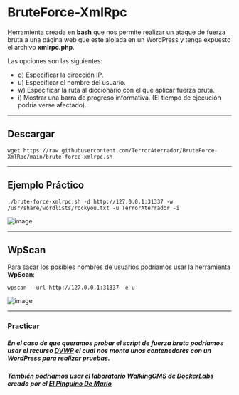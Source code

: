 # BruteForce-XmlRpc
Herramienta creada en **bash** que nos permite realizar un ataque de fuerza bruta a una página web que este alojada en un WordPress y tenga expuesto el archivo **xmlrpc.php**.<br>

Las opciones son las siguientes:

- d) Especificar la dirección IP.
- u) Especificar el nombre del usuario.
- w) Especificar la ruta al diccionario con el que aplicar fuerza bruta.
- i) Mostrar una barra de progreso informativa. (El tiempo de ejecución podría verse afectado).

---

## Descargar

```shell
wget https://raw.githubusercontent.com/TerrorAterrador/BruteForce-XmlRpc/main/brute-force-xmlrpc.sh
```

---

## Ejemplo Práctico

```shell
./brute-force-xmlrpc.sh -d http://127.0.0.1:31337 -w /usr/share/wordlists/rockyou.txt -u TerrorAterrador -i
```

![image](https://github.com/user-attachments/assets/0a854469-11c9-407a-8fdd-28cb2d7861ed)

---

## WpScan

Para sacar los posibles nombres de usuarios podríamos usar la herramienta **WpScan**:

```shell
wpscan --url http://127.0.0.1:31337 -e u
```

![image](https://github.com/user-attachments/assets/4dec1901-cf21-4b89-a566-4cd2dfba06aa)

---

### Practicar

##### En el caso de que queramos probar el script de fuerza bruta podríamos usar el recurso [DVWP](https://github.com/vavkamil/dvwp) el cual nos monta unos contenedores con un WordPress para realizar pruebas.

##### También podríamos usar el laboratorio **WalkingCMS** de [DockerLabs](https://dockerlabs.es) creado por el [El Pinguino De Mario](https://github.com/Maalfer)
